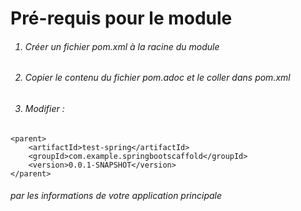 <h1>Pré-requis pour le module</h1>

<ol>
    <h6><li>Créer un fichier pom.xml à la racine du module</li></h6>
    <h6><li>Copier le contenu du fichier pom.adoc et le coller dans pom.xml</li></h6>
    <h6><li>Modifier :</li></h6>
</ol>

    <parent>
        <artifactId>test-spring</artifactId>
        <groupId>com.example.springbootscaffold</groupId>
        <version>0.0.1-SNAPSHOT</version>
    </parent>

<h6>par les informations de votre application principale</h6>
